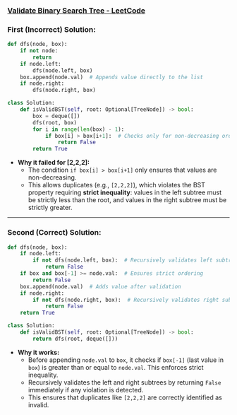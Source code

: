 ### [Validate Binary Search Tree - LeetCode](https://leetcode.com/problems/validate-binary-search-tree/?envType=problem-list-v2&envId=binary-tree)

### **First (Incorrect) Solution:**

```python
def dfs(node, box):
    if not node:
        return
    if node.left:
        dfs(node.left, box)
    box.append(node.val)  # Appends value directly to the list
    if node.right:
        dfs(node.right, box)

class Solution:
    def isValidBST(self, root: Optional[TreeNode]) -> bool:
        box = deque([])
        dfs(root, box)
        for i in range(len(box) - 1):
            if box[i] > box[i+1]:  # Checks only for non-decreasing order
                return False
        return True

```

- **Why it failed for [2,2,2]:**
    - The condition `if box[i] > box[i+1]` only ensures that values are non-decreasing.
    - This allows duplicates (e.g., `[2,2,2]`), which violates the BST property requiring **strict inequality**: values in the left subtree must be strictly less than the root, and values in the right subtree must be strictly greater.

---

### **Second (Correct) Solution:**

```python
def dfs(node, box):
    if node.left:
        if not dfs(node.left, box):  # Recursively validates left subtree
            return False
    if box and box[-1] >= node.val:  # Ensures strict ordering
        return False
    box.append(node.val)  # Adds value after validation
    if node.right:
        if not dfs(node.right, box):  # Recursively validates right subtree
            return False
    return True

class Solution:
    def isValidBST(self, root: Optional[TreeNode]) -> bool:
        return dfs(root, deque([]))

```

- **Why it works:**
    - Before appending `node.val` to `box`, it checks if `box[-1]` (last value in `box`) is greater than or equal to `node.val`. This enforces strict inequality.
    - Recursively validates the left and right subtrees by returning `False` immediately if any violation is detected.
    - This ensures that duplicates like `[2,2,2]` are correctly identified as invalid.